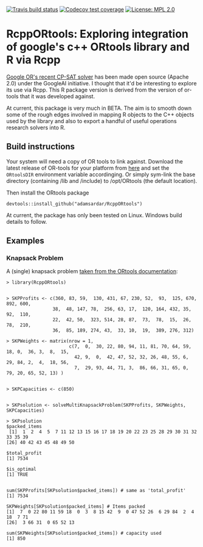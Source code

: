   <!-- badges: start -->
  [![Travis build status](https://travis-ci.org/adamsardar/RcppORtools.svg?branch=master)](https://travis-ci.org/adamsardar/RcppORtools)
  [![Codecov test coverage](https://codecov.io/gh/adamsardar/RcppORtools/branch/master/graph/badge.svg)](https://codecov.io/gh/adamsardar/RcppORtools?branch=master)
  [![License: MPL 2.0](https://img.shields.io/badge/License-MPL%202.0-brightgreen.svg)](https://opensource.org/licenses/MPL-2.0)
  <!-- badges: end -->

# RcppORtools: Exploring integration of google's c++ ORtools library and R via Rcpp

[Google OR's recent CP-SAT solver](https://developers.google.com/optimization/) has been made open source (Apache 2.0) under the GoogleAI initiative. I thought that it'd be interesting to explore its use via Rcpp. This R package version is derived from the version of or-tools that it was developed against.

At current, this package is very much in BETA. The aim is to smooth down some of the rough edges involved in mapping R objects to the C++ objects used by the library and also to export a handful of useful operations research solvers into R.

## Build instructions

Your system will need a copy of OR tools to link against. Download the latest release of OR-tools for your platform from [here](https://github.com/google/or-tools/releases) and set the `ORtoolsDIR` environment variable accordinging. Or simply sym-link the base directory (containing /lib and /include) to /opt/ORtools (the default location).

Then install the ORtools package

```
devtools::install_github("adamsardar/RcppORtools")
```

At current, the package has only been tested on Linux. Windows build details to follow.

## Examples

### Knapsack Problem
 
A (single) knapsack problem [taken from the ORtools documentation](https://developers.google.com/optimization/bin/knapsack):
 
```
> library(RcppORtools)

 
> SKPProfits <- c(360, 83, 59,  130, 431, 67, 230, 52,  93,  125, 670, 892, 600,
                 38,  48, 147, 78,  256, 63, 17,  120, 164, 432, 35,  92,  110,
                 22,  42, 50,  323, 514, 28, 87,  73,  78,  15,  26,  78,  210,
                 36,  85, 189, 274, 43,  33, 10,  19,  389, 276, 312)
                         
> SKPWeights <- matrix(nrow = 1,
                       c(7,  0,  30, 22, 80, 94, 11, 81, 70, 64, 59, 18, 0,  36, 3,  8,  15,
                         42, 9,  0,  42, 47, 52, 32, 26, 48, 55, 6,  29, 84, 2,  4,  18, 56,
                         7,  29, 93, 44, 71, 3,  86, 66, 31, 65, 0,  79, 20, 65, 52, 13) )
                         
                         
> SKPCapacities <- c(850)
     
      
> SKPsolution <- solveMultiKnapsackProblem(SKPProfits, SKPWeights, SKPCapacities)
     
> SKPsolution
$packed_items
 [1]  1  2  4  5  7 11 12 13 15 16 17 18 19 20 22 23 25 28 29 30 31 32 33 35 39
[26] 40 42 43 45 48 49 50

$total_profit
[1] 7534

$is_optimal
[1] TRUE

     
sum(SKPProfits[SKPsolution$packed_items]) # same as 'total_profit'
[1] 7534

SKPWeights[SKPsolution$packed_items] # Items packed
[1]  7  0 22 80 11 59 18  0  3  8 15 42  9  0 47 52 26  6 29 84  2  4 18  7 71
[26]  3 66 31  0 65 52 13

sum(SKPWeights[SKPsolution$packed_items]) # capacity used
[1] 850
```
